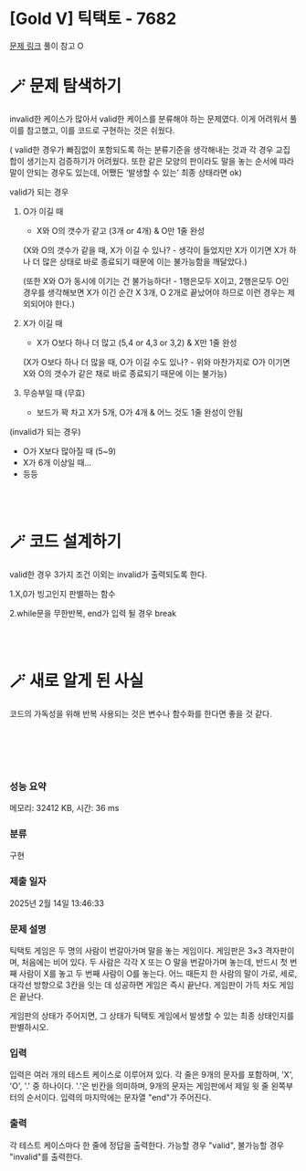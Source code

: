 # [Gold V] 틱택토 - 7682 

[문제 링크](https://www.acmicpc.net/problem/7682) 
풀이 참고 O

# 🪄 문제 탐색하기

invalid한 케이스가 많아서 valid한 케이스를 분류해야 하는 문제였다.
이게 어려워서 풀이를 참고했고, 이를 코드로 구현하는 것은 쉬웠다.

( valid한 경우가 빠짐없이 포함되도록 하는 분류기준을 생각해내는 것과 각 경우 교집합이 생기는지 검증하기가 어려웠다. 또한 같은 모양의 판이라도 말을 놓는 순서에 따라 말이 안되는 경우도 있는데, 어쨌든 ‘발생할 수 있는’ 최종 상태라면 ok) 

valid가 되는 경우

1. O가 이길 때
    - X와 O의 갯수가 같고 (3개 or 4개) & O만 1줄 완성
    
    (X와 O의 갯수가 같을 때, X가 이길 수 있나? - 생각이 들었지만 X가 이기면 X가 하나 더 많은 상태로 바로 종료되기 때문에 이는 불가능함을 깨달았다.)
    
     (또한 X와 O가 동시에 이기는 건 불가능하다! - 1행은모두 X이고, 2행은모두 O인 경우를 생각해보면 X가 이긴 순간 X 3개, O 2개로 끝났어야 하므로 이런 경우는 제외되어야 한다.)
    
2. X가 이길 때
    - X가 O보다 하나 더 많고 (5,4 or 4,3 or 3,2) & X만 1줄 완성
    
    (X가 O보다 하나 더 많을 때, O가 이길 수도 있나? - 위와 마찬가지로 O가 이기면 X와 O의 갯수가 같은 채로 바로 종료되기 때문에 이는 불가능)
    
3. 무승부일 때 (무효)
    - 보드가 꽉 차고 X가 5개, O가 4개 & 어느 것도 1줄 완성이 안됨

(invalid가 되는 경우)

- O가 X보다 많아질 때 (5~9)
- X가 6개 이상일 때…
- 등등
<br>
<br>

# 🪄 코드 설계하기

valid한 경우 3가지 조건 이외는 invalid가 출력되도록 한다.

1.X,0가 빙고인지 판별하는 함수

2.while문을 무한반복, end가 입력 될 경우 break


<br>
<br>

# 🪄 새로 알게 된 사실

코드의 가독성을 위해 반복 사용되는 것은 변수나 함수화를 한다면 좋을 것 같다.

<br>
<br>
<br>
<br>

### 성능 요약

메모리: 32412 KB, 시간: 36 ms

### 분류

구현

### 제출 일자

2025년 2월 14일 13:46:33

### 문제 설명

<p>틱택토 게임은 두 명의 사람이 번갈아가며 말을 놓는 게임이다. 게임판은 3×3 격자판이며, 처음에는 비어 있다. 두 사람은 각각 X 또는 O 말을 번갈아가며 놓는데, 반드시 첫 번째 사람이 X를 놓고 두 번째 사람이 O를 놓는다. 어느 때든지 한 사람의 말이 가로, 세로, 대각선 방향으로 3칸을 잇는 데 성공하면 게임은 즉시 끝난다. 게임판이 가득 차도 게임은 끝난다.</p>

<p>게임판의 상태가 주어지면, 그 상태가 틱택토 게임에서 발생할 수 있는 최종 상태인지를 판별하시오.</p>

### 입력 

 <p>입력은 여러 개의 테스트 케이스로 이루어져 있다. 각 줄은 9개의 문자를 포함하며, 'X', 'O', '.' 중 하나이다. '.'은 빈칸을 의미하며, 9개의 문자는 게임판에서 제일 윗 줄 왼쪽부터의 순서이다. 입력의 마지막에는 문자열 "end"가 주어진다.</p>

### 출력 

 <p>각 테스트 케이스마다 한 줄에 정답을 출력한다. 가능할 경우 "valid", 불가능할 경우 "invalid"를 출력한다.</p>


